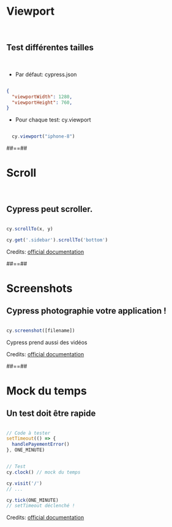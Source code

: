 # Viewport
<br/>

## Test différentes tailles
<br/>

* Par défaut: cypress.json

```json

{
  "viewportWidth": 1280,
  "viewportHeight": 760,
}


```


* Pour chaque test: cy.viewport

```js

  cy.viewport("iphone-8")


```

##==##

# Scroll
<br/>

## Cypress peut scroller.

```js

cy.scrollTo(x, y)

cy.get('.sidebar').scrollTo('bottom')


```

Credits: [official documentation](https://docs.cypress.io/api/commands/scrollto)

##==##

# Screenshots

## Cypress photographie votre application !
  
```js

cy.screenshot([filename])


```

Cypress prend aussi des vidéos


Credits: [official documentation](https://docs.cypress.io/api/commands/screenshot)

##==##

# Mock du temps

## Un test doit être rapide

```js

// Code à tester
setTimeout(() => {
  handlePayementError()
}, ONE_MINUTE)


```

```js 

// Test
cy.clock() // mock du temps

cy.visit('/')
// ...

cy.tick(ONE_MINUTE)
// setTimeout déclenché !


```

Credits: [official documentation](https://docs.cypress.io/api/commands/clock)

